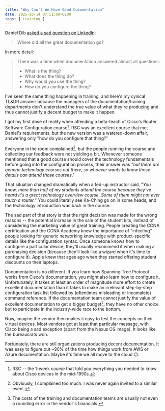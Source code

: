```yaml
---
title: "Why Can't We Have Good Documentation"
date: 2025-10-14 07:51:00+0200
tags: [ training ]
---
```

Daniel Dib [asked a sad question on LinkedIn](https://www.linkedin.com/feed/update/urn%3Ali%3Aactivity%3A7378661316384870400/):

> Where did all the great documentation go?

In more detail:

> There was a time when documentation answered almost all questions:
> 
> * What is the thing?
> * What does the thing do?
> * Why would you use the thing?
> * How do you configure the thing?

I've seen the same thing happening in training, and here's my cynical TL&DR answer: because the managers of the documentation/training departments don't understand the true value of what they're producing and thus cannot justify a decent budget to make it happen.
<!--more-->
I got my first dose of reality when attending a beta-teach of Cisco's Router Software Configuration course[^RSC]. RSC was an excellent course that met Daniel's requirements, but the new version was a watered-down affair, answering only "how do you configure that thing?"

[^RSC]: RSC -- the 1-week course that told you everything you needed to know about Cisco devices in the mid-1990s.

Everyone in the room complained[^CTM], but the people running the course and collecting our feedback were not yielding a bit. Whenever someone mentioned that a good course should cover the technology fundamentals before going into the configuration process, their answer was "_but there are generic technology courses out there, so whoever wants to know those details can attend those courses_."

[^CTM]: Obviously, I complained too much. I was never again invited to a similar event.

That situation changed dramatically when a fed-up instructor said, "_You know, more than half of my students attend the course because they've heard it's a great technology overview course. Some of them might not ever touch a router._" You could literally see Ka-Ching go on in some heads, and the technology introduction was back in the course.

The sad part of that story is that the right decision was made for the wrong reasons -- the potential increase in the sale of the student kits, instead of considering the marketing value of great training. People creating the CCNA certification and the CCNA Academy knew the importance of "infecting" people looking for generic networking knowledge with product-specific details like the configuration syntax. Once someone knows how to configure a particular device, they'll usually recommend it when making a purchasing decision (because they'll look like a wizard when it's time to configure it). Apple knew that ages ago when they started offering student discounts on their laptops.

Documentation is no different. If you learn how Spanning Tree Protocol works from Cisco's documentation, you might also learn how to configure it. Unfortunately, it takes at least an order of magnitude more effort to create excellent documentation than it takes to make an irrelevant step-by-step configuration task list followed by (oftentimes misleading or incomplete) command reference. If the documentation team cannot justify the value of excellent documentation to get a bigger budget[^RE], they have no other choice but to participate in the industry-wide race to the bottom.

[^RE]: The costs of the training and documentation teams are usually not even a rounding error in the vendor's financials.

Now, imagine the vendor then makes it easy to test the concepts on their virtual devices. Most vendors got at least that particular message, with Cisco being a sad exception (apart from the Nexus OS image). It looks like the bureaucrats won.

Fortunately, there are still organizations producing decent documentation. It was easy to figure out ~90% of the time how things work from AWS or Azure documentation. Maybe it's time we all move to the cloud 😜.